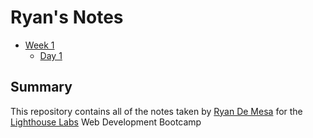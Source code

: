 # Ryan's Notes
* [Week 1](/Week_1)
  * [Day 1](/Week_1/Day_1)
## Summary 

This repository contains all of the notes taken by [Ryan De Mesa](https://github.com/RyanDeMesa) for the [Lighthouse Labs](https://www.lighthouselabs.ca/) Web Development Bootcamp
